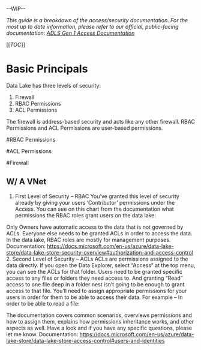 --WIP--

_This guide is a breakdown of the access/security documentation.
For the most up to date information, please refer to our official, public-facing documentation: [ADLS Gen 1 Access Documentation](https://docs.microsoft.com/en-us/azure/data-lake-store/data-lake-store-access-control)_

[[_TOC_]]

# Basic Principals

Data Lake has three levels of security:
1. Firewall
2. RBAC Permissions
3. ACL Permissions

The firewall is address-based security and acts like any other firewall. RBAC Permissions and ACL Permissions are user-based permissions.

#RBAC Permissions

#ACL Permissions

#Firewall
## W/ A VNet





1. First Level of Security – RBAC
You’ve granted this level of security already by giving your users ‘Contributor’ permissions under the Access.
You can see on this chart from the documentation what permissions the RBAC roles grant users on the data lake:

Only Owners have automatic access to the data that is not governed by ACLs. Everyone else needs to be granted ACLs in order to access the data.
In the data lake, RBAC roles are mostly for management purposes.
Documentation: https://docs.microsoft.com/en-us/azure/data-lake-store/data-lake-store-security-overview#authorization-and-access-control
2. Second Level of Security – ACLs
ACLs are permissions assigned to the data directly. If you open the Data Explorer, select “Access” at the top menu, you can see the ACLs for that folder.
Users need to be granted specific access to any files or folders they need access to. And granting “Read” access to one file deep in a folder nest isn’t going to be enough to grant access to that file. You’ll need to assign appropriate permissions for your users in order for them to be able to access their data.
For example – In order to be able to read a file:

The documentation covers common scenarios, overviews permissions and how to assign them, explains how permissions inheritance works, and other aspects as well.
Have a look and if you have any specific questions, please let me know.
Documentation: https://docs.microsoft.com/en-us/azure/data-lake-store/data-lake-store-access-control#users-and-identities


